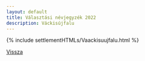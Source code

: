 ```yaml
---
layout: default
title: Választási névjegyzék 2022
description: Váckisújfalu
---
```


{% include settlementHTMLs/Vaackisuujfalu.html %}

[Vissza](../)